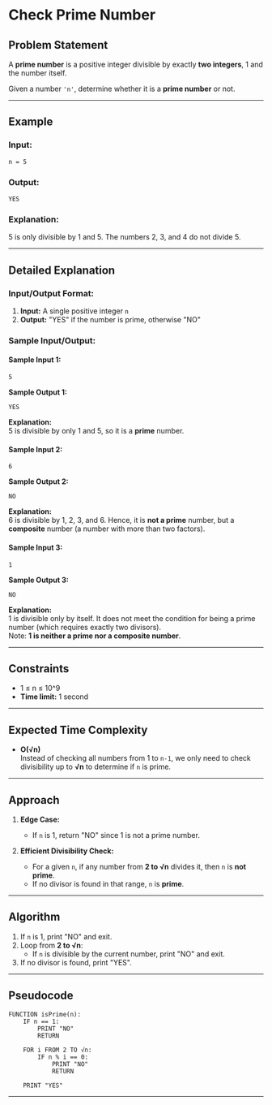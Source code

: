 # Check Prime Number

## Problem Statement  
A **prime number** is a positive integer divisible by exactly **two integers**, 1 and the number itself.

Given a number `'n'`, determine whether it is a **prime number** or not.

---

## Example  
### Input:  
```
n = 5
```

### Output:  
```
YES
```

### Explanation:  
5 is only divisible by 1 and 5. The numbers 2, 3, and 4 do not divide 5.

---

## Detailed Explanation  

### Input/Output Format:  
1. **Input:** A single positive integer `n`  
2. **Output:** "YES" if the number is prime, otherwise "NO"  

### Sample Input/Output:  
#### **Sample Input 1:**  
```
5
```
**Sample Output 1:**  
```
YES
```

**Explanation:**  
5 is divisible by only 1 and 5, so it is a **prime** number.

#### **Sample Input 2:**  
```
6
```
**Sample Output 2:**  
```
NO
```

**Explanation:**  
6 is divisible by 1, 2, 3, and 6. Hence, it is **not a prime** number, but a **composite** number (a number with more than two factors).

#### **Sample Input 3:**  
```
1
```
**Sample Output 3:**  
```
NO
```

**Explanation:**  
1 is divisible only by itself. It does not meet the condition for being a prime number (which requires exactly two divisors).  
Note: **1 is neither a prime nor a composite number**.

---

## Constraints  
- 1 ≤ n ≤ 10^9  
- **Time limit:** 1 second  

---

## Expected Time Complexity  
- **O(√n)**  
Instead of checking all numbers from 1 to `n-1`, we only need to check divisibility up to **√n** to determine if `n` is prime.

---

## Approach  

1. **Edge Case:**  
   - If `n` is 1, return "NO" since 1 is not a prime number.

2. **Efficient Divisibility Check:**  
   - For a given `n`, if any number from **2 to √n** divides it, then `n` is **not prime**.  
   - If no divisor is found in that range, `n` is **prime**.

---

## Algorithm  

1. If `n` is 1, print "NO" and exit.
2. Loop from **2 to √n**:
   - If `n` is divisible by the current number, print "NO" and exit.
3. If no divisor is found, print "YES".

---

## Pseudocode  

```plaintext
FUNCTION isPrime(n):
    IF n == 1:
        PRINT "NO"
        RETURN

    FOR i FROM 2 TO √n:
        IF n % i == 0:
            PRINT "NO"
            RETURN

    PRINT "YES"
```

---
